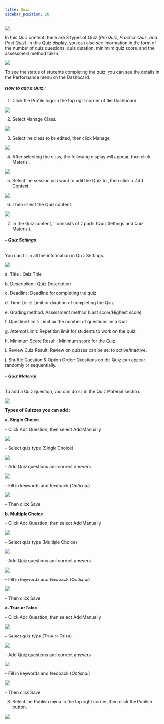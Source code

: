 ```yaml
---
title: Quiz
sidebar_position: 20
---
```

![](/img/degree-lecture-quiz-16.jpg)

In this Quiz content, there are 3 types of Quiz (*Pre Quiz, Practice Quiz, and Post Quiz)*. In this Quiz display, you can also see information in the form of the number of quiz questions, quiz duration, minimum quiz score, and the assessment method taken.

![](/img/degree-lecture-quiz-17.jpg)

To see the status of students completing the quiz, you can see the details in the Performance menu on the Dashboard.

##### **How to add a Quiz :**

1. Click the Profile logo in the top right corner of the Dashboard

![](/img/degree-lecture-manage-class.jpg)

2. Select Manage Class.

![](/img/degree-lecture-manage-class-2.jpg)

3. Select the class to be edited, then click Manage.

![](/img/degree-lecture-manage-class-3.jpg)

4. After selecting the class, the following display will appear, then click Material.

![](/img/degree-lecture-manage-class-4.jpg)

5. Select the session you want to add the Quiz to , then click + Add Content.

![](/img/articlee-5.jpg)

6. Then select the Quiz content.

![](/img/degree-lecture-quiz-3.jpg)

7. In the Quiz content, it consists of 2 parts (Quiz Settings and Quiz Material).

###### **\- Quiz Settings**

You can fill in all the information in Quiz Settings.

![](/img/degree-lecture-quiz-4.jpg)

a. Title : Quiz Title

b. Description : Quiz Description

c. Deadline: Deadline for completing the quiz

d. Time Limit: Limit or duration of completing the Quiz

e. Grading method: Assessment method (Last score/Highest score)

f. Question Limit: Limit on the number of questions on a Quiz

g. Attempt Limit: Repetition limit for students to work on the quiz.

h. Minimum Score Result : Minimum score for the Quiz

i. Review Quiz Result: Review on quizzes can be set to active/inactive.

j. Shuffle Question & Option Order: Questions on the Quiz can appear randomly or sequentially.

###### **\- Quiz Material**

To add a Quiz question, you can do so in the Quiz Material section.

![](/img/degree-lecture-quiz-5.jpg)

**Types of Quizzes you can add :**

**a. Single Choice**

\- Click Add Question, then select Add Manually

![](/img/degree-lecture-quiz-6.jpg)

\- Select quiz type (Single Choice)

![](/img/degree-lecture-quiz-7.jpg)

\- Add Quiz questions and correct answers

![](/img/degree-lecture-quiz-9.jpg)

\- Fill in keywords and feedback (*Optional*)

![](/img/degree-lecture-quiz-13.jpg)

\- Then click Save

**b. Multiple Choice**

\- Click Add Question, then select Add Manually

![](/img/degree-lecture-quiz-6.jpg)

\- Select quiz type (Multiple Choice)

![](/img/degree-lecture-quiz-14.jpg)

\- Add Quiz questions and correct answers

![](/img/degree-lecture-quiz-11.jpg)

\- Fill in keywords and feedback (*Optional*)

![](/img/degree-lecture-quiz-13.jpg)

\- Then click Save

**c. True or False**

\- Click Add Question, then select Add Manually

![](/img/degree-lecture-quiz-6.jpg)

\- Select quiz type (True or False)

![](/img/degree-lecture-quiz-15.jpg)

\- Add Quiz questions and correct answers

![](/img/degree-lecture-quiz-12.jpg)

\- Fill in keywords and feedback (*Optional*)

![](/img/degree-lecture-quiz-13.jpg)

\- Then click Save



8. Select the Publish menu in the top right corner, then click the Publish button.

![](/img/degree-lecture-publish.jpg)
